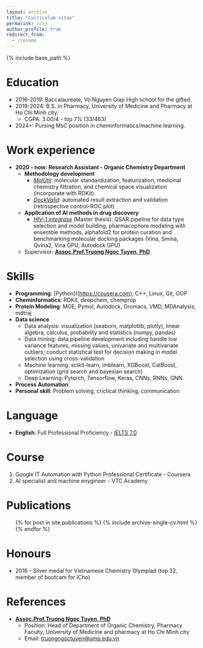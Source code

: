 ```yaml
---
layout: archive
title: "Curriculum vitae"
permalink: /cv/
author_profile: true
redirect_from:
  - /resume
---
```


{% include base_path %}

Education
======
* 2016-2019: Baccalaureate, Vo Nguyen Giap High school for the gifted.
* 2019-2024: B.S. in Pharmacy, University of Medicine and Pharmacy at Ho Chi Minh city.
  * CGPA: 3.00/4 - top 7% (33/463)
* 2024+: Pursing MsC position in cheminformatics/machine learning.

Work experience
======
* **2020 - now: Research Assistant - Organic Chemistry Department**
  * **Methodology development**
    * [*MolUtil*](https://thanh-an-pham.github.io//portfolio/2023-05-01-MolUtil/): molecular standardization, featurization, medicinal chemistry filtration, and chemical space visualization (incorporate with RDKit)
    * [*DockValid*](https://thanh-an-pham.github.io//portfolio/2023-05-06-DockValid/): automated result extraction and validation (retrospective control-ROC plot)
  * **Application of AI methods in drug discovery**
    * [*HIV-1 integrase*](https://tieulongphan.github.io/project/2022-11-1-thesis/) (Master thesis): QSAR pipeline for data type selection and model building, pharmacophore modeling with ensemble methods, alphafold2 for protein curation and benchmarking molecular docking packages (Vina, Smina, Qvina2, Vina GPU, Autodock GPU)
  * Supervisor: [**Assoc.Prof.Truong Ngoc Tuyen, PhD**](http://uphcm.edu.vn/emplinfo.aspx?EmplCode=truongngoctuyen)

 
Skills
======
* **Programming**: [Python]((https://cousera.com), C++, Linux, Git, OOP
* **Cheminformatics**: RDKit, deepchem, chemprop
* **Protein Modeling**: MOE, Pymol, Autodock, Gromacs, VMD, MDAnalysis, mdtraj
* **Data science**
  * Data analysis: visualization (seaborn, matplotlib, plotly), linear algebra, calculus, probability and statistics (numpy, pandas)
  * Data mining: data pipeline development including handle low variance features, missing values, univariate and multivariate outliers; conduct statistical test for decision making in model selection using cross-validation
  * Machine learning: scikit-learn, imblearn, XGBoost, CatBoost, optimization (grid search and bayesian search)
  * Deep Learning: Pytorch, Tensorflow, Keras, CNNs, RNNs, GNN.
* **Process Automation**:
* **Personal skill**: Problem solving, crictical thinking, communication

Language
======
* **English**: Full Professional Proficiency - [IELTS 7.0](https://github.com/Thanh-An-Pham/Thanh-An-Pham.github.io/blob/master/files/IELTS_CERTIFICATE.pdf)


Course
======
1. Google IT Automation with Python Professional Certificate - Coursera
2. AI specialist and machine enygineer - VTC Academy

Publications
======
  <ul>{% for post in site.publications %}
    {% include archive-single-cv.html %}
  {% endfor %}</ul>
  
Honours
======
* 2016 - Silver medal for Vietnamese Chemistry Olympiad (top 32, member of bootcam for ICho)

References
======
* [**Assoc.Prof.Truong Ngoc Tuyen, PhD**](http://uphcm.edu.vn/emplinfo.aspx?EmplCode=truongngoctuyen)
  * Position: Head of Department of Organic Chemistry, Pharmacy Faculty, University of Medicine and pharmacy at Ho Chi Minh city
  * Email: [truongngoctuyen@ump.edu.vn](mailto:truongngoctuyen@ump.edu.vn)
  

  




